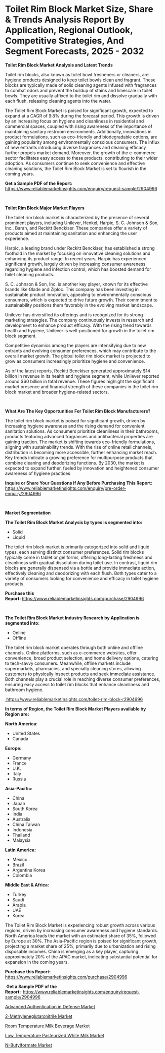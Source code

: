 <p><h1>Toilet Rim Block Market Size, Share & Trends Analysis Report By Application, Regional Outlook, Competitive Strategies, And Segment Forecasts, 2025 - 2032</h1></p><p><strong>Toilet Rim Block Market Analysis and Latest Trends</strong></p>
<p><p>Toilet rim blocks, also known as toilet bowl fresheners or cleaners, are hygiene products designed to keep toilet bowls clean and fragrant. These blocks are typically made of solid cleaning agents infused with fragrances to combat odors and prevent the buildup of stains and limescale in toilet bowls. They are usually affixed to the toilet rim and dissolve gradually with each flush, releasing cleaning agents into the water.</p><p>The Toilet Rim Block Market is poised for significant growth, expected to expand at a CAGR of 9.8% during the forecast period. This growth is driven by an increasing focus on hygiene and cleanliness in residential and commercial spaces, coupled with rising awareness of the importance of maintaining sanitary restroom environments. Additionally, innovations in product formulations, such as eco-friendly and biodegradable options, are gaining popularity among environmentally conscious consumers. The influx of new entrants introducing diverse fragrances and cleaning efficacy further propels market demand. Moreover, the growth of the e-commerce sector facilitates easy access to these products, contributing to their wider adoption. As consumers continue to seek convenience and effective cleaning solutions, the Toilet Rim Block Market is set to flourish in the coming years.</p></p>
<p><strong>Get a Sample PDF of the Report:&nbsp;</strong> <a href="https://www.reliablemarketinsights.com/enquiry/request-sample/2904996?utm_campaign=2639&utm_medium=2&utm_source=Github&utm_content=ia&utm_term=12032025&utm_id=toilet-rim-block">https://www.reliablemarketinsights.com/enquiry/request-sample/2904996</a></p>
<p>&nbsp;</p>
<p><strong>Toilet Rim Block Major Market Players</strong></p>
<p><p>The toilet rim block market is characterized by the presence of several prominent players, including Unilever, Henkel, Harpic, S. C. Johnson & Son, Inc., Baran, and Reckitt Benckiser. These companies offer a variety of products aimed at maintaining sanitation and enhancing the user experience.</p><p>Harpic, a leading brand under Reckitt Benckiser, has established a strong foothold in the market by focusing on innovative cleaning solutions and enhancing its product range. In recent years, Harpic has experienced significant growth, largely driven by increasing consumer awareness regarding hygiene and infection control, which has boosted demand for toilet cleaning products.</p><p>S. C. Johnson & Son, Inc. is another key player, known for its effective brands like Glade and Ziploc. This company has been investing in sustainable product innovation, appealing to environmentally conscious consumers, which is expected to drive future growth. Their commitment to sustainability positions them favorably in the evolving market landscape.</p><p>Unilever has diversified its offerings and is recognized for its strong marketing strategies. The company continuously invests in research and development to enhance product efficacy. With the rising trend towards health and hygiene, Unilever is well-positioned for growth in the toilet rim block segment.</p><p>Competitive dynamics among the players are intensifying due to new entrants and evolving consumer preferences, which may contribute to the overall market growth. The global toilet rim block market is projected to grow as consumers increasingly prioritize hygiene and convenience.</p><p>As of the latest reports, Reckitt Benckiser generated approximately $14 billion in revenue in its health and hygiene segment, while Unilever reported around $60 billion in total revenue. These figures highlight the significant market presence and financial strength of these companies in the toilet rim block market and broader hygiene-related sectors.</p></p>
<p>&nbsp;</p>
<p><strong>What Are The Key Opportunities For Toilet Rim Block Manufacturers?</strong></p>
<p><p>The toilet rim block market is poised for significant growth, driven by increasing hygiene awareness and the rising demand for convenient sanitation solutions. As consumers prioritize cleanliness in their bathrooms, products featuring advanced fragrances and antibacterial properties are gaining traction. The market is shifting towards eco-friendly formulations, aligning with sustainability trends. With the rise of online retail channels, distribution is becoming more accessible, further enhancing market reach. Key trends indicate a growing preference for multipurpose products that combine cleaning and deodorizing functions. By 2030, the market is expected to expand further, fueled by innovation and heightened consumer awareness of hygiene practices.</p></p>
<p><strong>Inquire or Share Your Questions If Any Before Purchasing This Report:</strong> <a href="https://www.reliablemarketinsights.com/enquiry/pre-order-enquiry/2904996?utm_campaign=2639&utm_medium=2&utm_source=Github&utm_content=ia&utm_term=12032025&utm_id=toilet-rim-block">https://www.reliablemarketinsights.com/enquiry/pre-order-enquiry/2904996</a></p>
<p>&nbsp;</p>
<p><strong>Market Segmentation</strong></p>
<p><strong>The Toilet Rim Block Market Analysis by types is segmented into:</strong></p>
<p><ul><li>Solid</li><li>Liquid</li></ul></p>
<p><p>The toilet rim block market is primarily categorized into solid and liquid types, each serving distinct consumer preferences. Solid rim blocks typically come in tablet or gel forms, offering long-lasting freshness and cleanliness with gradual dissolution during toilet use. In contrast, liquid rim blocks are generally dispensed via a bottle and provide immediate action, effectively cleaning and deodorizing with each flush. Both types cater to a variety of consumers looking for convenience and efficacy in toilet hygiene products.</p></p>
<p><strong>Purchase this Report:&nbsp;</strong><a href="https://www.reliablemarketinsights.com/purchase/2904996?utm_campaign=2639&utm_medium=2&utm_source=Github&utm_content=ia&utm_term=12032025&utm_id=toilet-rim-block">https://www.reliablemarketinsights.com/purchase/2904996</a></p>
<p>&nbsp;</p>
<p><strong>The Toilet Rim Block Market Industry Research by Application is segmented into:</strong></p>
<p><ul><li>Online</li><li>Offline</li></ul></p>
<p><p>The toilet rim block market operates through both online and offline channels. Online platforms, such as e-commerce websites, offer convenience, broad product selection, and home delivery options, catering to tech-savvy consumers. Meanwhile, offline markets include supermarkets, pharmacies, and specialty cleaning stores, allowing customers to physically inspect products and seek immediate assistance. Both channels play a crucial role in reaching diverse consumer preferences, ensuring easy access to toilet rim blocks that enhance cleanliness and bathroom hygiene.</p></p>
<p><a href="https://www.reliablemarketinsights.com/toilet-rim-block-r2904996?utm_campaign=2639&utm_medium=2&utm_source=Github&utm_content=ia&utm_term=12032025&utm_id=toilet-rim-block">&nbsp;https://www.reliablemarketinsights.com/toilet-rim-block-r2904996</a></p>
<p><strong>In terms of Region, the Toilet Rim Block Market Players available by Region are:</strong></p>
<p>
    <p> <strong> North America: </strong>
        <ul>
            <li>United States</li>
            <li>Canada</li>
        </ul>
        </p> 
    <p> <strong> Europe: </strong>
        <ul>
            <li>Germany</li>
            <li>France</li>
            <li>U.K.</li>
            <li>Italy</li>
            <li>Russia</li>
        </ul>
        </p> 
    <p> <strong> Asia-Pacific: </strong>
        <ul>
            <li>China</li>
            <li>Japan</li>
            <li>South Korea</li>
            <li>India</li>
            <li>Australia</li>
            <li>China Taiwan</li>
            <li>Indonesia</li>
            <li>Thailand</li>
            <li>Malaysia</li>
        </ul>
        </p> 
    <p> <strong> Latin America: </strong>
        <ul>
            <li>Mexico</li>
            <li>Brazil</li>
            <li>Argentina Korea</li>
            <li>Colombia</li>
        </ul>
        </p> 
    <p> <strong> Middle East & Africa: </strong>
        <ul>
            <li>Turkey</li>
            <li>Saudi</li>
            <li>Arabia</li>
            <li>UAE</li>
            <li>Korea</li>
        </ul>
    </p>
    </p>
<p><p>The Toilet Rim Block Market is experiencing robust growth across various regions, driven by increasing consumer awareness and hygiene standards. North America leads the market with an estimated share of 35%, followed by Europe at 30%. The Asia-Pacific region is poised for significant growth, projecting a market share of 25%, primarily due to urbanization and rising disposable incomes. China is emerging as a key player, capturing approximately 20% of the APAC market, indicating substantial potential for expansion in the coming years.</p></p>
<p><strong>Purchase this Report: </strong><a href="https://www.reliablemarketinsights.com/purchase/2904996?utm_campaign=2639&utm_medium=2&utm_source=Github&utm_content=ia&utm_term=12032025&utm_id=toilet-rim-block">https://www.reliablemarketinsights.com/purchase/2904996</a></p>
<p>&nbsp;<strong>Get a Sample PDF of the Report:&nbsp;&nbsp;</strong><a href="https://www.reliablemarketinsights.com/enquiry/request-sample/2904996?utm_campaign=2639&utm_medium=2&utm_source=Github&utm_content=ia&utm_term=12032025&utm_id=toilet-rim-block">https://www.reliablemarketinsights.com/enquiry/request-sample/2904996</a></p>
<p><strong></strong></p>
<p><p><a href="https://github.com/saklpelzami95/Market-Research-Report-List-1/blob/main/advanced-authentication-in-defense-market.md?utm_campaign=2639&utm_medium=2&utm_source=Github&utm_content=ia&utm_term=12032025&utm_id=toilet-rim-block">Advanced Authentication in Defense Market</a></p><p><a href="https://github.com/belhejmawoue/Market-Research-Report-List-1/blob/main/2-methyleneglutaronitrile-market.md?utm_campaign=2639&utm_medium=2&utm_source=Github&utm_content=ia&utm_term=12032025&utm_id=toilet-rim-block">2-Methyleneglutaronitrile Market</a></p><p><a href="https://github.com/shamyzinniwl/Market-Research-Report-List-1/blob/main/room-temperature-milk-beverage-market.md?utm_campaign=2639&utm_medium=2&utm_source=Github&utm_content=ia&utm_term=12032025&utm_id=toilet-rim-block">Room Temperature Milk Beverage Market</a></p><p><a href="https://github.com/geyangvayora/Market-Research-Report-List-1/blob/main/low-temperature-pasteurized-white-milk-market.md?utm_campaign=2639&utm_medium=2&utm_source=Github&utm_content=ia&utm_term=12032025&utm_id=toilet-rim-block">Low Temperature Pasteurized White Milk Market</a></p><p><a href="https://github.com/bulkagumanvv/Market-Research-Report-List-1/blob/main/n-butylformate-market.md?utm_campaign=2639&utm_medium=2&utm_source=Github&utm_content=ia&utm_term=12032025&utm_id=toilet-rim-block">N-Butylformate Market</a></p></p>